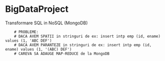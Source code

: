 # BigDataProject

Transformare SQL in NoSQL (MongoDB)

        # PROBLEME:
        # DACA AVEM SPATII in stringuri de ex: insert intp emp (id, ename) values (1, 'ABC DEF')
        # DACA AVEM PARANTEZE in stringuri de ex: insert intp emp (id, ename) values (1, '(ABC) DEF')
        # CAREVA SA ADAUGE MAP-REDUCE de la MongoDB